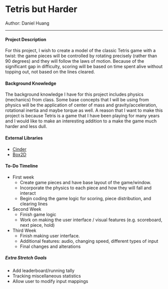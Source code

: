 # Tetris but Harder

Author: Daniel Huang

---

#### Project Description
For this project, I wish to create a model of the classic Tetris game with a twist: the game pieces will be controlled by
rotating precisely (rather than 90 degrees) and they will follow the laws of motion. Because of the significant gap in 
difficulty, scoring will be based on time spent alive without topping out, not based on the lines cleared.

#### Background Knowledge
The background knowledge I have for this project includes physics (mechanics) from class. Some base concepts that I will
be using from physics will be the application of center of mass and gravity/acceleration, rotational inertia and maybe 
torque as well. A reason that I want to make this project is because Tetris is a game that I have been playing for many 
years and I would like to make an interesting addition to a make the game much harder and less dull.


#### External Libraries
* [Cinder] 
* [Box2D]

[Cinder]: https://libcinder.org
[Box2D]: https://box2d.org

#### To-Do Timeline
* First week
    * Create game pieces and have base layout of the game/window.
    * Incorporate the physics to each piece and how they will fall and interact
    * Begin coding the game logic for scoring, piece distribution, and clearing lines
* Second Week 
    * Finish game logic
    * Work on making the user interface / visual features (e.g. scoreboard, next piece, hold)
*  Third Week
    * Finish making user interface. 
    * Additional features: audio, changing speed, different types of input
    * Final changes and alterations


##### Extra Stretch Goals
* Add leaderboard/running tally
* Tracking miscellaneous statistics
* Allow user to modify input mappings


